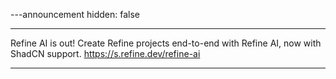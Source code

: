 ---announcement
hidden: false

---

Refine AI is out! Create Refine projects end-to-end with Refine AI, now with ShadCN support. https://s.refine.dev/refine-ai

---
